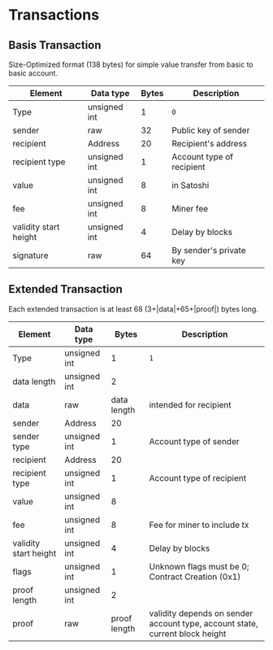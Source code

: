 # Transactions

## Basis Transaction
Size-Optimized format (138 bytes) for simple value transfer from basic to basic account.

| Element               | Data type    | Bytes | Description               |
|-----------------------|--------------|-------|---------------------------|
| Type                  | unsigned int | 1     | `0`                       |
| sender                | raw          | 32    | Public key of sender      |
| recipient             | Address      | 20    | Recipient's address       |
| recipient type        | unsigned int | 1     | Account type of recipient |
| value                 | unsigned int | 8     | in Satoshi                |
| fee                   | unsigned int | 8     | Miner fee                 |
| validity start height | unsigned int | 4     | Delay by blocks           |
| signature             | raw          | 64    | By sender's private key   |


## Extended Transaction
Each extended transaction is at least 68 (3+|data|+65+|proof|) bytes long.

| Element               | Data type    | Bytes        | Description                                                                  |
|-----------------------|--------------|--------------|------------------------------------------------------------------------------|
| Type                  | unsigned int | 1            | `1`                                                                          |
| data length           | unsigned int | 2            |                                                                              |
| data                  | raw          | data length  | intended for recipient                                                       |
| sender                | Address      | 20           |                                                                              |
| sender type           | unsigned int | 1            | Account type of sender                                                       |
| recipient             | Address      | 20           |                                                                              |
| recipient type        | unsigned int | 1            | Account type of recipient                                                    |
| value                 | unsigned int | 8            |                                                                              |
| fee                   | unsigned int | 8            | Fee for miner to include tx                                                  |
| validity start height | unsigned int | 4            | Delay by blocks                                                              |
| flags                 | unsigned int | 1            | Unknown flags must be 0; Contract Creation (0x1)                             |
| proof length          | unsigned int | 2            |                                                                              |
| proof                 | raw          | proof length | validity depends on sender account type, account state, current block height |

